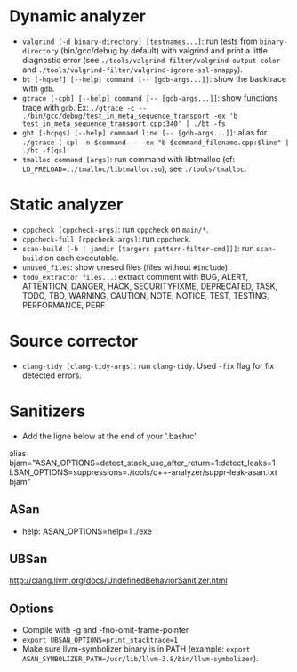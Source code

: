 # Dynamic analyzer

- `valgrind [-d binary-directory] [testnames...]`: run tests from `binary-directory` (bin/gcc/debug by default) with valgrind and print a little diagnostic error (see `./tools/valgrind-filter/valgrind-output-color` and `./tools/valgrind-filter/valgrind-ignore-ssl-snappy`).
- `bt [-hqsef] [--help] command [-- [gdb-args...]]`: show the backtrace with `gdb`.
- `gtrace [-cph] [--help] command [-- [gdb-args...]]`: show functions trace with `gdb`.
Ex: `./gtrace -c -- ./bin/gcc/debug/test_in_meta_sequence_transport -ex 'b test_in_meta_sequence_transport.cpp:340' | ./bt -fs`
- `gbt [-hcpqs] [--help] command line [-- [gdb-args...]]`: alias for `./gtrace [-cp] -n $command -- -ex "b $command_filename.cpp:$line" | ./bt -f[qs]`
- `tmalloc command [args]`: run command with libtmalloc (cf: `LD_PRELOAD=../tmalloc/libtmalloc.so`), see `./tools/tmalloc`.

# Static analyzer

- `cppcheck [cppcheck-args]`: run `cppcheck` on `main/*`.
- `cppcheck-full [cppcheck-args]`: run `cppcheck`.
- `scan-build [-h | jamdir [targers pattern-filter-cmd]]]`: run `scan-build` on each executable.
- `unused_files`: show unesed files (files without `#include`).
- `todo_extractor files...`: extract comment with BUG, ALERT, ATTENTION, DANGER, HACK, SECURITYFIXME, DEPRECATED, TASK, TODO, TBD, WARNING, CAUTION, NOTE, NOTICE, TEST, TESTING, PERFORMANCE, PERF

# Source corrector

- `clang-tidy [clang-tidy-args]`: run `clang-tidy`. Used `-fix` flag for fix detected errors.

# Sanitizers

- Add the ligne below at the end of your '.bashrc'.

alias bjam="ASAN_OPTIONS=detect_stack_use_after_return=1:detect_leaks=1 LSAN_OPTIONS=suppressions=./tools/c++-analyzer/suppr-leak-asan.txt bjam"

## ASan

 - help: ASAN_OPTIONS=help=1 ./exe

## UBSan

http://clang.llvm.org/docs/UndefinedBehaviorSanitizer.html

## Options

- Compile with -g and -fno-omit-frame-pointer
- `export UBSAN_OPTIONS=print_stacktrace=1`
- Make sure llvm-symbolizer binary is in PATH (example: `export ASAN_SYMBOLIZER_PATH=/usr/lib/llvm-3.8/bin/llvm-symbolizer`).
